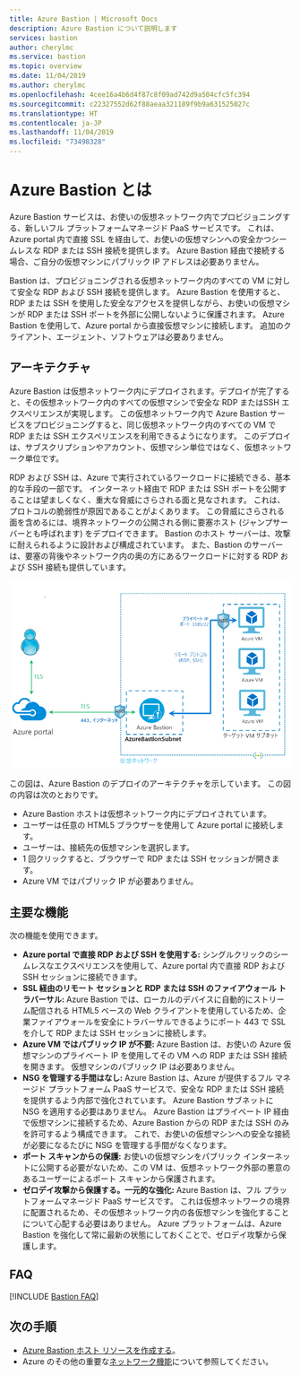 ```yaml
---
title: Azure Bastion | Microsoft Docs
description: Azure Bastion について説明します
services: bastion
author: cherylmc
ms.service: bastion
ms.topic: overview
ms.date: 11/04/2019
ms.author: cherylmc
ms.openlocfilehash: 4cee16a4b6d4f87c8f09ad742d9a504cfc5fc394
ms.sourcegitcommit: c22327552d62f88aeaa321189f9b9a631525027c
ms.translationtype: HT
ms.contentlocale: ja-JP
ms.lasthandoff: 11/04/2019
ms.locfileid: "73498328"
---
```

# <a name="what-is-azure-bastion"></a>Azure Bastion とは

Azure Bastion サービスは、お使いの仮想ネットワーク内でプロビジョニングする、新しいフル プラットフォームマネージド PaaS サービスです。 これは、Azure portal 内で直接 SSL を経由して、お使いの仮想マシンへの安全かつシームレスな RDP または SSH 接続を提供します。 Azure Bastion 経由で接続する場合、ご自分の仮想マシンにパブリック IP アドレスは必要ありません。

 Bastion は、プロビジョニングされる仮想ネットワーク内のすべての VM に対して安全な RDP および SSH 接続を提供します。 Azure Bastion を使用すると、RDP または SSH を使用した安全なアクセスを提供しながら、お使いの仮想マシンが RDP または SSH ポートを外部に公開しないように保護されます。 Azure Bastion を使用して、Azure portal から直接仮想マシンに接続します。 追加のクライアント、エージェント、ソフトウェアは必要ありません。

## <a name="architecture"></a>アーキテクチャ

Azure Bastion は仮想ネットワーク内にデプロイされます。デプロイが完了すると、その仮想ネットワーク内のすべての仮想マシンで安全な RDP またはSSH エクスペリエンスが実現します。 この仮想ネットワーク内で Azure Bastion サービスをプロビジョニングすると、同じ仮想ネットワーク内のすべての VM で RDP または SSH エクスペリエンスを利用できるようになります。 このデプロイは、サブスクリプションやアカウント、仮想マシン単位ではなく、仮想ネットワーク単位です。

RDP および SSH は、Azure で実行されているワークロードに接続できる、基本的な手段の一部です。 インターネット経由で RDP または SSH ポートを公開することは望ましくなく、重大な脅威にさらされる面と見なされます。 これは、プロトコルの脆弱性が原因であることがよくあります。 この脅威にさらされる面を含めるには、境界ネットワークの公開される側に要塞ホスト (ジャンプサーバーとも呼ばれます) をデプロイできます。 Bastion のホスト サーバーは、攻撃に耐えられるように設計および構成されています。 また、Bastion のサーバーは、要塞の背後やネットワーク内の奥の方にあるワークロードに対する RDP および SSH 接続も提供しています。

![アーキテクチャ](./media/bastion-overview/architecture.png)

この図は、Azure Bastion のデプロイのアーキテクチャを示しています。 この図の内容は次のとおりです。

* Azure Bastion ホストは仮想ネットワーク内にデプロイされています。
* ユーザーは任意の HTML5 ブラウザーを使用して Azure portal に接続します。
* ユーザーは、接続先の仮想マシンを選択します。
* 1 回クリックすると、ブラウザーで RDP または SSH セッションが開きます。
* Azure VM ではパブリック IP が必要ありません。

## <a name="key-features"></a>主要な機能

次の機能を使用できます。

* **Azure portal で直接 RDP および SSH を使用する:** シングルクリックのシームレスなエクスペリエンスを使用して、Azure portal 内で直接 RDP および SSH セッションに接続できます。
* **SSL 経由のリモート セッションと RDP または SSH のファイアウォール トラバーサル:** Azure Bastion では、ローカルのデバイスに自動的にストリーム配信される HTML5 ベースの Web クライアントを使用しているため、企業ファイアウォールを安全にトラバーサルできるようにポート 443 で SSL を介して RDP または SSH セッションに接続します。
* **Azure VM ではパブリック IP が不要:** Azure Bastion は、お使いの Azure 仮想マシンのプライベート IP を使用してその VM への RDP または SSH 接続を開きます。 仮想マシンのパブリック IP は必要ありません。
* **NSG を管理する手間はなし:** Azure Bastion は、Azure が提供するフル マネージド プラットフォーム PaaS サービスで、安全な RDP または SSH 接続を提供するよう内部で強化されています。 Azure Bastion サブネットに NSG を適用する必要はありません。 Azure Bastion はプライベート IP 経由で仮想マシンに接続するため、Azure Bastion からの RDP または SSH のみを許可するよう構成できます。 これで、お使いの仮想マシンへの安全な接続が必要になるたびに NSG を管理する手間がなくなります。
* **ポート スキャンからの保護:** お使いの仮想マシンをパブリック インターネットに公開する必要がないため、この VM は、仮想ネットワーク外部の悪意のあるユーザーによるポート スキャンから保護されます。
* **ゼロデイ攻撃から保護する。一元的な強化:** Azure Bastion は、フル プラットフォームマネージド PaaS サービスです。 これは仮想ネットワークの境界に配置されるため、その仮想ネットワーク内の各仮想マシンを強化することについて心配する必要はありません。 Azure プラットフォームは、Azure Bastion を強化して常に最新の状態にしておくことで、ゼロデイ攻撃から保護します。

## <a name="faq"></a>FAQ

[!INCLUDE [Bastion FAQ](../../includes/bastion-faq-include.md)]

## <a name="next-steps"></a>次の手順

* [Azure Bastion ホスト リソースを作成する](bastion-create-host-portal.md)。
* Azure のその他の重要な[ネットワーク機能](../networking/networking-overview.md)について参照してください。
